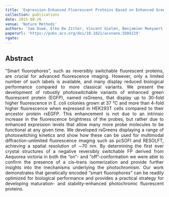 ```yaml
---
title: 'Expression-Enhanced Fluorescent Proteins Based on Enhanced Green Fluorescent Protein for Super-resolution Microscopy'
collection: publications
date: 2015-08-26
venue: 'Nature Methods'
authors: 'Sam Duwé, Elke De Zitter, Vincent Gielen, Benjamien Moeyaert, Wim Vandenberg, Tim Grotjohann, Koen Clays, Stefan Jakobs, Luc Van Meervelt, Peter Dedecker'
paperurl: 'https://pubs.acs.org/doi/10.1021/acsnano.5b04129'
rgate:
---
```


<h2> Abstract </h2>
<p align= "justify">
“Smart fluorophores”, such as reversibly switchable fluorescent proteins, are crucial for advanced fluorescence imaging. However, only a limited number of such labels is available, and many display reduced biological performance compared to more classical variants. We present the development of robustly photoswitchable variants of enhanced green fluorescent protein (EGFP), named rsGreens, that display up to 30-fold higher fluorescence in E. coli colonies grown at 37 °C and more than 4-fold higher fluorescence when expressed in HEK293T cells compared to their ancestor protein rsEGFP. This enhancement is not due to an intrinsic increase in the fluorescence brightness of the probes, but rather due to enhanced expression levels that allow many more probe molecules to be functional at any given time. We developed rsGreens displaying a range of photoswitching kinetics and show how these can be used for multimodal diffraction-unlimited fluorescence imaging such as pcSOFI and RESOLFT, achieving a spatial resolution of ∼70 nm. By determining the first ever crystal structures of a negative reversibly switchable FP derived from Aequorea victoria in both the “on”- and “off”-conformation we were able to confirm the presence of a cis–trans isomerization and provide further insights into the mechanisms underlying the photochromism. Our work demonstrates that genetically encoded “smart fluorophores” can be readily optimized for biological performance and provides a practical strategy for developing maturation- and stability-enhanced photochromic fluorescent proteins.
